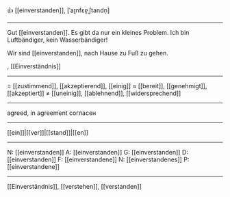 👍 [[einverstanden]], [ˈaɪ̯nfɛɐ̯ˌʃtandn̩]

---
Gut [[einverstanden]]. Es gibt da nur ein kleines Problem. Ich bin Luftbändiger, kein Wasserbändiger!

Wir sind [[einverstanden]], nach Hause zu Fuß zu gehen.

, [[Einverständnis]]

---
= [[zustimmend]], [[akzeptierend]], [[einig]]
≈ [[bereit]], [[genehmigt]], [[akzeptiert]]
≠ [[uneinig]], [[ablehnend]], [[widersprechend]]

---
agreed, in agreement
согласен

---
[[ein]]|[[ver]]|[[stand]]|[[en]]

---
N: [[einverstanden]]
A: [[einverstanden]]
G: [[einverstanden]]
D: [[einverstanden]]
F: [[einverstandene]]
N: [[einverstandenes]]
P: [[einverstandene]]

---
[[Einverständnis]], [[verstehen]], [[verstanden]]
